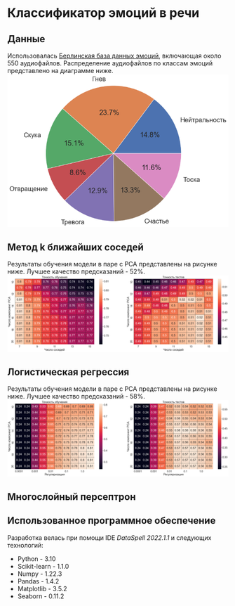 # Классификатор эмоций в речи
## Данные
Использовалась [Берлинская база данных эмоций](http://emodb.bilderbar.info/docu/), включающая около 550 аудиофайлов. Распределение аудиофайлов по классам эмоций представлено
на диаграмме ниже.
![Распределение аудиофайлов по классам](https://github.com/DmitryXronos/emotion-recognition/blob/develop/Images/distribution.png)
## Метод k ближайших соседей
Результаты обучения модели в паре с PCA представлены на рисунке ниже. Лучшее качество предсказаний - 52%.
![KNN](https://github.com/DmitryXronos/emotion-recognition/blob/develop/Images/knn.png)
## Логистическая регрессия
Результаты обучения модели в паре с PCA представлены на рисунке ниже. Лучшее качество предсказаний - 58%.
![KNN](https://github.com/DmitryXronos/emotion-recognition/blob/develop/Images/lr.png)
## Многослойный персептрон
## Использованное программное обеспечение
Разработка велась при помощи IDE _DataSpell 2022.1.1_ и следующих технологий:
- Python - 3.10
- Scikit-learn - 1.1.0
- Numpy - 1.22.3
- Pandas - 1.4.2
- Matplotlib - 3.5.2
- Seaborn - 0.11.2
